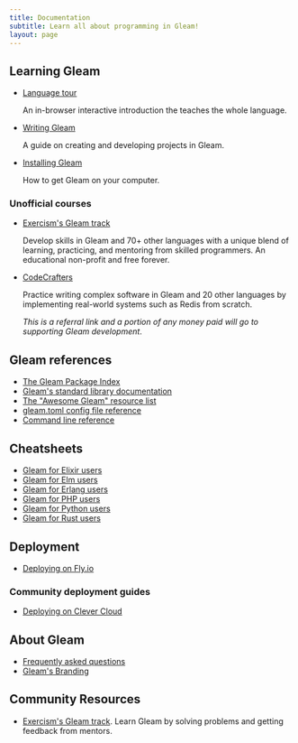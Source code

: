 ```yaml
---
title: Documentation
subtitle: Learn all about programming in Gleam!
layout: page
---
```


## Learning Gleam

- [Language tour](https://tour.gleam.run)

  An in-browser interactive introduction the teaches the whole language.

- [Writing Gleam](/writing-gleam)
  
  A guide on creating and developing projects in Gleam.

- [Installing Gleam](/getting-started/installing)

  How to get Gleam on your computer.

### Unofficial courses

- [Exercism's Gleam track](https://exercism.org/tracks/gleam)

  Develop skills in Gleam and 70+ other languages with a unique blend of learning,
  practicing, and mentoring from skilled programmers. An educational non-profit
  and free forever.

- [CodeCrafters](https://app.codecrafters.io/join?via=lpil)

  Practice writing complex software in Gleam and 20 other languages by
  implementing real-world systems such as Redis from scratch.

  _This is a referral link and a portion of any money paid will go to supporting
  Gleam development_.

## Gleam references

- [The Gleam Package Index](https://packages.gleam.run)
- [Gleam's standard library documentation](https://hexdocs.pm/gleam_stdlib/)
- [The "Awesome Gleam" resource list](https://github.com/gleam-lang/awesome-gleam)
- [gleam.toml config file reference](/writing-gleam/gleam-toml)
- [Command line reference](/writing-gleam/command-line-reference)

## Cheatsheets

- [Gleam for Elixir users](/cheatsheets/gleam-for-elixir-users)
- [Gleam for Elm users](/cheatsheets/gleam-for-elm-users)
- [Gleam for Erlang users](/cheatsheets/gleam-for-erlang-users)
- [Gleam for PHP users](/cheatsheets/gleam-for-php-users)
- [Gleam for Python users](/cheatsheets/gleam-for-python-users)
- [Gleam for Rust users](/cheatsheets/gleam-for-rust-users)

## Deployment

- [Deploying on Fly.io](/deployment/fly)

### Community deployment guides

- [Deploying on Clever Cloud](https://github.com/davlgd/gleam-demo)

## About Gleam

- [Frequently asked questions](/frequently-asked-questions)
- [Gleam's Branding](/branding)

## Community Resources

- [Exercism's Gleam track](https://exercism.org/tracks/gleam). Learn Gleam by
  solving problems and getting feedback from mentors.

